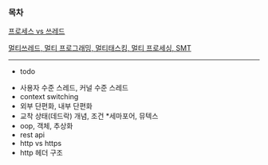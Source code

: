 ### 목차

[프로세스 vs 쓰레드](./os/process_and_thread.md)

[멀티쓰레드, 멀티 프로그래밍, 멀티태스킹, 멀티 프로세싱, SMT](/os/multi_series.md)

---

- todo

* 사용자 수준 스레드, 커널 수준 스레드
* context switching
* 외부 단편화, 내부 단편화
* 교착 상태(데드락) 개념, 조건 \*세마포어, 뮤텍스
* oop, 객체, 추상화
* rest api
* http vs https
* http 헤더 구조
